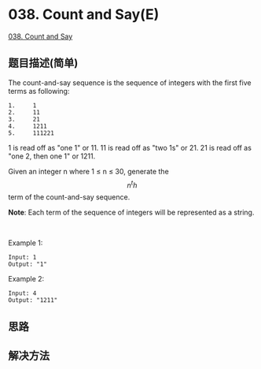 # 038. Count and Say(E)

[038. Count and Say](https://leetcode-cn.com/problems/count-and-say/)



## 题目描述(简单)

The count-and-say sequence is the sequence of integers with the first five terms as following:



```
1.     1
2.     11
3.     21
4.     1211
5.     111221
```


1 is read off as "one 1" or 11.
11 is read off as "two 1s" or 21.
21 is read off as "one 2, then one 1" or 1211.

Given an integer n where 1 ≤ n ≤ 30, generate the $$ n^th $$ term of the count-and-say sequence.

**Note**: Each term of the sequence of integers will be represented as a string.

 

Example 1:
```
Input: 1
Output: "1"
```

Example 2:
```
Input: 4
Output: "1211"
```


## 思路

## 解决方法

### 